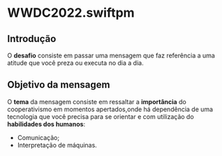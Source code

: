 # WWDC2022.swiftpm

## Introdução

O **desafio** consiste em passar uma mensagem que faz referência a uma atitude que você preza ou executa no dia a dia.

## Objetivo da mensagem

O **tema** da mensagem consiste em ressaltar a **importância** do cooperativismo em momentos apertados,onde há dependência de uma tecnologia que você precisa para se orientar e com utilização do **habilidades dos humanos**:

- Comunicação;
- Interpretação de máquinas.

